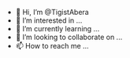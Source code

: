 - 👋 Hi, I’m @TigistAbera
- 👀 I’m interested in ...
- 🌱 I’m currently learning ...
- 💞️ I’m looking to collaborate on ...
- 📫 How to reach me ...

<!---
TigistAbera/TigistAbera is a ✨ special ✨ repository because its `README.md` (this file) appears on your GitHub profile.
You can click the Preview link to take a look at your changes.
--->
